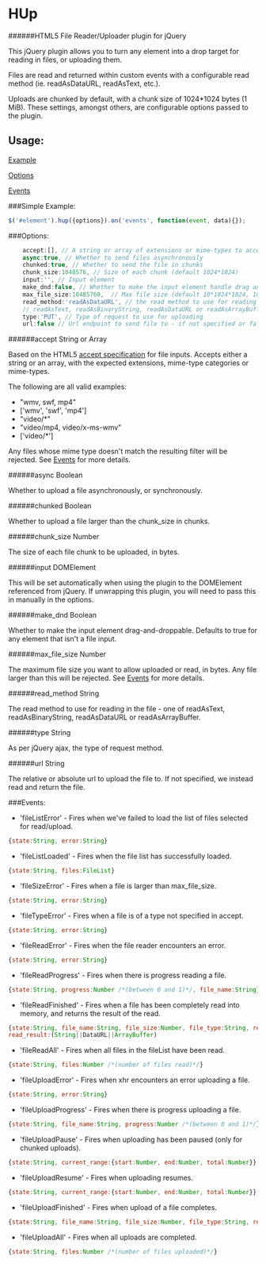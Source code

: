 HUp
===
######HTML5 File Reader/Uploader plugin for jQuery

This jQuery plugin allows you to turn any element into a drop target for reading in files, or uploading them.

Files are read and returned within custom events with a configurable read method (ie. readAsDataURL, readAsText, etc.).

Uploads are chunked by default, with a chunk size of 1024*1024 bytes (1 MiB). These settings, amongst others, are
configurable options passed to the plugin.

Usage:
------
[Example](#simple-example)

[Options](#options)

[Events](#events)

###Simple Example:

```javascript
$('#element').hup({options}).on('events', function(event, data){});
```

###Options:

```javascript
    accept:[], // A string or array of extensions or mime-types to accept for reading/uploading
    async:true, // Whether to send files asynchronously
    chunked:true, // Whether to send the file in chunks
    chunk_size:1048576, // Size of each chunk (default 1024*1024)
    input:'', // Input element
    make_dnd:false, // Whether to make the input element handle drag and drop - auto-true if not file input
    max_file_size:10485760,  // Max file size (default 10*1024*1024, 10 MiB)
    read_method:'readAsDataURL', // the read method to use for reading in the file - one of
    // readAsText, readAsBinaryString, readAsDataURL or readAsArrayBuffer
    type:'PUT', // Type of request to use for uploading
    url:false // Url endpoint to send file to - if not specified or false, we read the file and return it
```

######accept
String or Array

Based on the HTML5 [accept specification](https://developer.mozilla.org/en-US/docs/Web/HTML/Element/Input#Specifications)
for file inputs. Accepts either a string or an array, with the expected extensions, mime-type categories or mime-types.

The following are all valid examples:

* "wmv, swf, mp4"
* ['wmv', 'swf', 'mp4']
* "video/*"
* "video/mp4, video/x-ms-wmv"
* ['video/*']

Any files whose mime type doesn't match the resulting filter will be rejected. See [Events](#events) for more details.

######async
Boolean

Whether to upload a file asynchronously, or synchronously.

######chunked
Boolean

Whether to upload a file larger than the chunk_size in chunks.

######chunk_size
Number

The size of each file chunk to be uploaded, in bytes.

######input
DOMElement

This will be set automatically when using the plugin to the DOMElement referenced from jQuery. If unwrapping this
plugin, you will need to pass this in manually in the options.

######make_dnd
Boolean

Whether to make the input element drag-and-droppable. Defaults to true for any element that isn't a file input.

######max_file_size
Number

The maximum file size you want to allow uploaded or read, in bytes. Any file larger than this will be rejected. See
[Events](#events) for more details.

######read_method
String

The read method to use for reading in the file - one of readAsText, readAsBinaryString, readAsDataURL or
readAsArrayBuffer.

######type
String

As per jQuery ajax, the type of request method.

######url
String

The relative or absolute url to upload the file to. If not specified, we instead read and return the file.

###Events:

* 'fileListError' - Fires when we've failed to load the list of files selected for read/upload.

```javascript
{state:String, error:String}
```

* 'fileListLoaded' - Fires when the file list has successfully loaded.

```javascript
{state:String, files:FileList}
```

* 'fileSizeError' - Fires when a file is larger than max_file_size.

```javascript
{state:String, error:String}
```

* 'fileTypeError' - Fires when a file is of a type not specified in accept.

```javascript
{state:String, error:String}
```

* 'fileReadError' - Fires when the file reader encounters an error.

```javascript
{state:String, error:String}
```

* 'fileReadProgress' - Fires when there is progress reading a file.

```javascript
{state:String, progress:Number /*(between 0 and 1)*/, file_name:String}
```

* 'fileReadFinished' - Fires when a file has been completely read into memory, and returns the result of the read.

```javascript
{state:String, file_name:String, file_size:Number, file_type:String, read_method:String,
read_result:(String||DataURL||ArrayBuffer)
```

* 'fileReadAll' - Fires when all files in the fileList have been read.

```javascript
{state:String, files:Number /*(number of files read)*/}
```

* 'fileUploadError' - Fires when xhr encounters an error uploading a file.

```javascript
{state:String, error:String}
```

* 'fileUploadProgress' - Fires when there is progress uploading a file.

```javascript
{state:String, file_name:String, progress:Number /*(between 0 and 1)*/}
```

* 'fileUploadPause' - Fires when uploading has been paused (only for chunked uploads).

```javascript
{state:String, current_range:{start:Number, end:Number, total:Number}}
```

* 'fileUploadResume' - Fires when uploading resumes.

```javascript
{state:String, current_range:{start:Number, end:Number, total:Number}}
```

* 'fileUploadFinished' - Fires when upload of a file completes.

```javascript
{state:String, file_name:String, file_size:Number, file_type:String, response:(JSON||{error:String, text:String})}
```

* 'fileUploadAll' - Fires when all uploads are completed.

```javascript
{state:String, files:Number /*(number of files uploaded)*/}
```